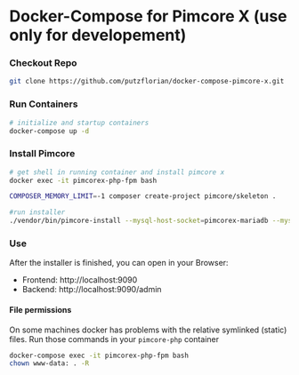 # Docker-Compose for Pimcore X (use only for developement)

### Checkout Repo
```bash
git clone https://github.com/putzflorian/docker-compose-pimcore-x.git
 ```
### Run Containers
```bash
# initialize and startup containers
docker-compose up -d
```
### Install Pimcore 
```bash
# get shell in running container and install pimcore x
docker exec -it pimcorex-php-fpm bash

COMPOSER_MEMORY_LIMIT=-1 composer create-project pimcore/skeleton .

#run installer
./vendor/bin/pimcore-install --mysql-host-socket=pimcorex-mariadb --mysql-username=pimcore --mysql-password=pimcore --mysql-database=pimcore 
 ```

### Use
After the installer is finished, you can open in your Browser:
* Frontend: http://localhost:9090
* Backend: http://localhost:9090/admin

#### File permissions 
On some machines docker has problems with the relative symlinked (static) files. Run those commands in your `pimcore-php` container 

```bash 
docker-compose exec -it pimcorex-php-fpm bash
chown www-data: . -R 
```
